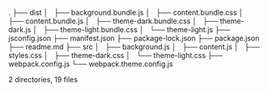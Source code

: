.
├── dist
│   ├── background.bundle.js
│   ├── content.bundle.css
│   ├── content.bundle.js
│   ├── theme-dark.bundle.css
│   ├── theme-dark.js
│   ├── theme-light.bundle.css
│   └── theme-light.js
├── jsconfig.json
├── manifest.json
├── package-lock.json
├── package.json
├── readme.md
├── src
│   ├── background.js
│   ├── content.js
│   ├── styles.css
│   ├── theme-dark.css
│   └── theme-light.css
├── webpack.config.js
└── webpack.theme.config.js

2 directories, 19 files

